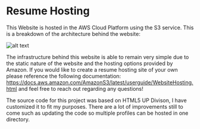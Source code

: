 # Resume Hosting 

This Website is hosted in the AWS Cloud Platform using the S3 service. This is a breakdown of the architecture behind the website: 

![alt text](https://studyprojectresumehosting.s3.amazonaws.com/Building-Static-Websites-on-AWS.jpg)

The infrastructure behind this website is able to remain very simple due to the static nature of the website and the hosting options provided by Amazon. If you would like to create a resume hosting site of your own please reference the following documentation: https://docs.aws.amazon.com/AmazonS3/latest/userguide/WebsiteHosting.html and feel free to reach out regarding any questions! 

The source code for this project was based on HTML5 UP Divison, I have customized it to fit my purposes. There are a lot of improvements still to come such as updating the code so multiple profiles can be hosted in one directory. 
